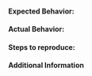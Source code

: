 #### Expected Behavior:
<!-- Describe what you expected to happen -->

#### Actual Behavior:
<!-- Describe what actually happened -->

#### Steps to reproduce:
<!-- Is the observed behavior repeatable? If so, describe the steps needed to reproduce it. -->

#### Additional Information
<!-- Is there any additional information you think is relevant? -->
